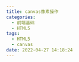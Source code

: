 ```yaml
---
title: canvas像素操作
categories:
  - 前端基础
  - HTML5
tags:
  - HTML5
  - canvas
date: 2022-04-27 14:18:24
---
```

